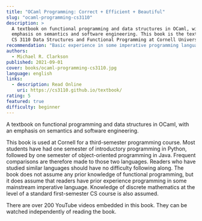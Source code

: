 ```yaml
---
title: "OCaml Programming: Correct + Efficient + Beautiful"
slug: "ocaml-programming-cs3110"
description: >
  A textbook on functional programming and data structures in OCaml, with an
  emphasis on semantics and software engineering. This book is the textbook for
  CS 3110 Data Structures and Functional Programming at Cornell University.
recommendation: "Basic experience in some imperative programming language is helpful. Includes over 200 videos."
authors:
  - Michael R. Clarkson
published: 2021-09-01
cover: books/ocaml-programming-cs3110.jpg
language: english
links:
  - description: Read Online
    uri: https://cs3110.github.io/textbook/
rating: 5
featured: true
difficulty: beginner
---
```


A textbook on functional programming and data structures in OCaml, with an
emphasis on semantics and software engineering.

This book is used at Cornell for a third-semester programming course. Most
students have had one semester of introductory programming in Python, followed
by one semester of object-oriented programming in Java. Frequent comparisons
are therefore made to those two languages. Readers who have studied similar
languages should have no difficulty following along. The book does not assume
any prior knowledge of functional programming, but it does assume that readers
have prior experience programming in some mainstream imperative language.
Knowledge of discrete mathematics at the level of a standard first-semester CS
course is also assumed.

There are over 200 YouTube videos embedded in this book. They can be watched
independently of reading the book.

